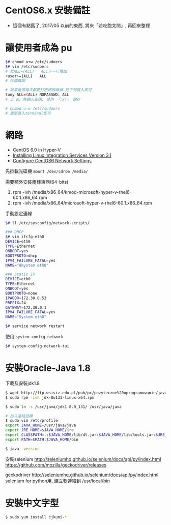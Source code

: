 
# CentOS6.x 安裝備註

- 這個有點舊了, 2017/05 以前的東西, 將來「若吃飽太閒」, 再回來整裡



# 讓使用者成為 pu

```sh
$# chmod u+w /etc/sudoers
$# vim /etc/sudoers
# 於ALL=(ALL)   ALL下一行增加
<user>=(ALL)   ALL
# 存檔離開

# 如果覺得每次都要打密碼很麻煩 把下列寫入即可
tony ALL=(ALL) NOPASSWD: ALL
# 上 su 免輸入密碼, 使用 「:x!」 儲存

# chmod u-w /etc/sudoers
# 重新登入terminal即可
```



# 網路

- CentOS 6.0 in Hyper-V
- [Installing Linux Integration Services Version 3.1](https://terrytlslau.tls1.cc/2011/08/installing-linux-integration-services.html)
- [Configure CentOS6 Network Settings](https://www.serverlab.ca/tutorials/linux/administration-linux/configure-centos-6-network-settings/)


先掛載光碟機 `mount /dev/cdrom /media/`

需要額外安裝兩樣東西(64-bits)

1. rpm -ivh /media/x86_64/kmod-microsoft-hyper-v-rhel6-60.1.x86_64.rpm
2. rpm -ivh /media/x86_64/microsoft-hyper-v-rhel6-60.1.x86_64.rpm

手動設定連線

```sh
$# ll /etc/sysconfig/network-scripts/

### DHCP
$# vim ifcfg-eth0
DEVICE=eth0
TYPE=Ethernet
ONBOOT=yes
BOOTPROTO=dhcp
IPV4_FAILURE_FATAL=yes
NAME="dmystem eth0"

### Static IP
DEVICE=eth0
TYPE=Ethernet
ONBOOT=yes
BOOTPROTO=none
IPADDR=172.30.0.53
PREFIX=24
GATEWAY=172.30.0.1
IPV4_FAILURE_FATAL=yes
NAME="System eth0"

$# service network restart
```


使用 `system-config-network`

```sh
$# system-config-network-tui
```



# 安裝Oracle-Java 1.8

下載及安裝jdk1.8

```sh
$ wget http://ftp.wsisiz.edu.pl/pub/pc/pozyteczne%20oprogramowanie/java/jdk-8u131-linux-x64.rpm
$ sudo rpm -ivh jdk-8u131-linux-x64.rpm

$ sudo ln -s /usr/java/jdk1.8.0_131/ /usr/java/java

# 加入連結目標
$ sudo vim /etc/profile
export JAVA_HOME=/usr/java/java
export JRE_HOME=$JAVA_HOME/jre
export CLASSPATH=.:$JAVA_HOME/lib/dt.jar:$JAVA_HOME/lib/tools.jar:$JRE_HOME/lib/rt.jar
export PATH=$PATH:$JAVA_HOME/bin

$ java -version
```




安裝selenium
http://seleniumhq.github.io/selenium/docs/api/py/index.html
https://github.com/mozilla/geckodriver/releases


geckodriver
http://seleniumhq.github.io/selenium/docs/api/py/index.html
selenium for python用, 建立軟連結到 /usr/local/bin



# 安裝中文字型

```sh
$ sudo yum install cjkuni-*
```
